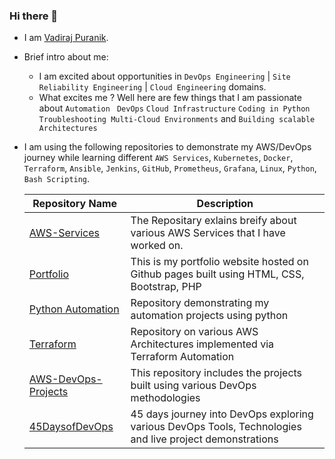 ### Hi there 👋

- I am [Vadiraj Puranik](https://in.linkedin.com/in/vadiraj-puranik-4518a4165).

- Brief intro about me:
  * I am excited about opportunities in `DevOps Engineering` |  `Site Reliability Engineering` | `Cloud Engineering` domains.
  * What excites me ? Well here are few things that I am passionate about 
  `Automation `
  `DevOps`
  `Cloud Infrastructure`
  `Coding in Python`
  `Troubleshooting Multi-Cloud Environments` and `Building scalable Architectures`

- I am using the following  repositories to demonstrate  my AWS/DevOps journey while learning different `AWS Services`, `Kubernetes`, `Docker`, `Terraform`, `Ansible`,  `Jenkins`, `GitHub`,  `Prometheus`, `Grafana`, `Linux`, `Python`, `Bash Scripting`.

  | Repository Name | Description  |
  | ------ | ------ |
  | [AWS-Services](https://github.com/Vadiraj-Puranik/AWS-Architectures) | The Repositary exlains breify about various AWS Services that I have worked on. |
  | [Portfolio](https://github.com/Vadiraj-Puranik/Portfolio) | This is my portfolio website hosted on Github pages built using HTML, CSS, Bootstrap, PHP |
  | [Python Automation ](https://github.com/Vadiraj-Puranik/PythonAutomation) | Repository demonstrating my automation projects using python |
  | [Terraform ](https://github.com/Vadiraj-Puranik/Terraform) | Repository on various AWS Architectures implemented via Terraform Automation |
  | [AWS-DevOps-Projects ](https://github.com/Vadiraj-Puranik/AWS-DevOps-Projects) | This repository includes the projects built using various DevOps methodologies |
  | [45DaysofDevOps](https://github.com/Vadiraj-Puranik/45DaysofDevOps) | 45 days journey into DevOps exploring various DevOps Tools, Technologies and live project demonstrations |
  
  
